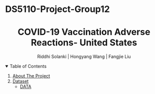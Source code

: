 # DS5110-Project-Group12
<h1 align="center"> COVID-19 Vaccination Adverse Reactions- United States </h1>
<p align="center"> Riddhi Solanki | Hongyang Wang | Fangjie Liu
<details open="open"> 
  <summary>Table of Contents</summary>
  <ol>
    <li><a href="#about-the-project">About The Project</a></li> 
    <li>
      <a href="#Dataset">Dataset</a>
       <ul>
        <li><a href="https://github.com/Jarvis-wang/DS5110-project/tree/main/DS%205110%20project/DATA">DATA</a></li>
       </ul>
    </li>   
  </ol>  
